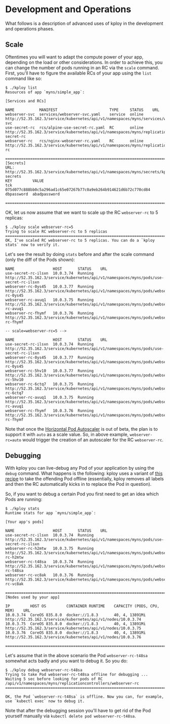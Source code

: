 # Development and Operations

What follows is a description of advanced uses of kploy in the development and operations phases.

## Scale

Oftentimes you will want to adapt the compute power of your app, depending on the load or other considerations. 
In order to achieve this, you can change the number of pods running in an RC via the `scale` command. First, you'll
have to figure the available RCs of your app using the `list` command like so:

    $ ./kploy list
    Resources of app `myns/simple_app`:
    
    [Services and RCs]
    
    NAME           MANIFEST                       TYPE     STATUS    URL
    webserver-svc  services/webserver-svc.yaml    service  online    http://52.35.162.3/service/kubernetes/api/v1/namespaces/myns/services/webserver-svc
    use-secret-rc  rcs/alpine-use-secret-rc.yaml  RC       online    http://52.35.162.3/service/kubernetes/api/v1/namespaces/myns/replicationcontrollers/use-secret-rc
    webserver-rc   rcs/nginx-webserver-rc.yaml    RC       online    http://52.35.162.3/service/kubernetes/api/v1/namespaces/myns/replicationcontrollers/webserver-rc
    
    ================================================================================
    [Secrets]
    URL: http://52.35.162.3/service/kubernetes/api/v1/namespaces/myns/secrets/kploy-secrets
    KEY         VALUE
    tck         075d077c888bb0c5a296ad1c65e07267b77c0a9eb264b914621d6b72c770cd84
    dbpassword  abadpassword
    
    ================================================================================

OK, let us now assume that we want to scale up the RC `webserver-rc` to 5 replicas:

    $ ./kploy scale webserver-rc=5
    Trying to scale RC webserver-rc to 5 replicas
    ================================================================================
    OK, I've scaled RC webserver-rc to 5 replicas. You can do a `kploy stats` now to verify it.

Let's see the result by doing `stats` before and after the scale command (only the diff of the Pods shown):

    NAME                 HOST       STATUS    URL
    use-secret-rc-ilsxn  10.0.3.74  Running   http://52.35.162.3/service/kubernetes/api/v1/namespaces/myns/pods/use-secret-rc-ilsxn
    webserver-rc-0ys45   10.0.3.77  Running   http://52.35.162.3/service/kubernetes/api/v1/namespaces/myns/pods/webserver-rc-0ys45
    webserver-rc-avuq1   10.0.3.75  Running   http://52.35.162.3/service/kubernetes/api/v1/namespaces/myns/pods/webserver-rc-avuq1
    webserver-rc-fhymf   10.0.3.76  Running   http://52.35.162.3/service/kubernetes/api/v1/namespaces/myns/pods/webserver-rc-fhymf
    
    -- scale=webserver-rc=5 -->
    
    NAME                 HOST       STATUS    URL
    use-secret-rc-ilsxn  10.0.3.74  Running   http://52.35.162.3/service/kubernetes/api/v1/namespaces/myns/pods/use-secret-rc-ilsxn
    webserver-rc-0ys45   10.0.3.77  Running   http://52.35.162.3/service/kubernetes/api/v1/namespaces/myns/pods/webserver-rc-0ys45
    webserver-rc-5hv10   10.0.3.77  Running   http://52.35.162.3/service/kubernetes/api/v1/namespaces/myns/pods/webserver-rc-5hv10
    webserver-rc-6ctq7   10.0.3.75  Running   http://52.35.162.3/service/kubernetes/api/v1/namespaces/myns/pods/webserver-rc-6ctq7
    webserver-rc-avuq1   10.0.3.75  Running   http://52.35.162.3/service/kubernetes/api/v1/namespaces/myns/pods/webserver-rc-avuq1
    webserver-rc-fhymf   10.0.3.76  Running   http://52.35.162.3/service/kubernetes/api/v1/namespaces/myns/pods/webserver-rc-fhymf

Note that once the [Horizontal Pod Autoscaler](https://github.com/mhausenblas/k8s-autoscale) is out of beta, the plan is to support it with `auto` as a scale value. So, in above example, `webserver-rc=auto` would trigger the creation of an autoscaler for the RC `webserver-rc`.

## Debugging

With kploy you can live-debug any Pod of your application by using the `debug` command.
What happens is the following: kploy uses a variant of [this recipe](https://gist.github.com/mhausenblas/b74742ad10f756e680c5)
to take the offending Pod offline (essentially, kploy removes all labels and then the RC automatically kicks in to replace the Pod in question).

So, if you want to debug a certain Pod you first need to get an idea which Pods are running:

    $ ./kploy stats
    Runtime stats for app `myns/simple_app`:
    
    [Your app's pods]
    
    NAME                 HOST       STATUS    URL
    use-secret-rc-ilsxn  10.0.3.74  Running   http://52.35.162.3/service/kubernetes/api/v1/namespaces/myns/pods/use-secret-rc-ilsxn
    webserver-rc-h2mtw   10.0.3.75  Running   http://52.35.162.3/service/kubernetes/api/v1/namespaces/myns/pods/webserver-rc-h2mtw
    webserver-rc-t48sa   10.0.3.74  Running   http://52.35.162.3/service/kubernetes/api/v1/namespaces/myns/pods/webserver-rc-t48sa
    webserver-rc-vc8ak   10.0.3.76  Running   http://52.35.162.3/service/kubernetes/api/v1/namespaces/myns/pods/webserver-rc-vc8ak
    
    ================================================================================
    [Nodes used by your app]
    
    IP         HOST OS         CONTAINER RUNTIME    CAPACITY (PODS, CPU, MEM)    URL
    10.0.3.74  CoreOS 835.8.0  docker://1.8.3       40, 4, 13891Mi               http://52.35.162.3/service/kubernetes/api/v1/nodes/10.0.3.74
    10.0.3.75  CoreOS 835.8.0  docker://1.8.3       40, 4, 13891Mi               http://52.35.162.3/service/kubernetes/api/v1/nodes/10.0.3.75
    10.0.3.76  CoreOS 835.8.0  docker://1.8.3       40, 4, 13891Mi               http://52.35.162.3/service/kubernetes/api/v1/nodes/10.0.3.76
    
    ================================================================================

Let's assume that in the above scenario the Pod `webserver-rc-t48sa` somewhat acts badly and you want to debug it. So you do:

    $ ./kploy debug webserver-rc-t48sa
    Trying to take Pod webserver-rc-t48sa offline for debugging ...
    Waiting 5 sec before looking for pods of RC /api/v1/namespaces/myns/replicationcontrollers/webserver-rc
    ================================================================================
    
    OK, the Pod `webserver-rc-t48sa` is offline. Now you can, for example, use `kubectl exec` now to debug it.

Note that after the debugging session you'll have to get rid of the Pod yourself manually via `kubectl delete pod webserver-rc-t48sa`.